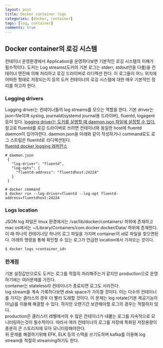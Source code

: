 ```yaml
---
layout: post
title: Docker container logs 
categories: [docker, container]
tags: [log, container]
comments: true
---
```




## Docker container의 로깅 시스템
  컨테이너 운영환경에서 Application을 운영하다보면 기본적인 로깅 시스템의 이해가 필수적이다. 도커는 Log streams(도커의 기본 로그는 stderr, stdout만을 다룸)을 컨테이너 엔진에 의해 처리하고 로깅 드라이버로 리디렉션 한다. 이 로그들이 어느 위치에 어떠한 형태로 저장되는지 등의 도커 컨테이너의 로깅 시스템에 대한 매우 기본적인 정리를 하고자 한다. 



### Logging drivers
  Logging driver는 컨테이너들의 log streams를 모으는 역할을 한다. 기본 driver는 json-file이며 syslog, journald(systemd journal용 드라이버), fluentd, logagent 등이 있다. [logging driver는 도커를 실행할 때 daemon.json 파일에 설정할 수 있다.](https://docs.docker.com/config/containers/logging/json-file/)  
  참고로 fluentd를 로깅 드라이버로 쓰려면 컨테이너와 동일한 host에 fluentd daemon이 있어야한다. daemon.json을 아래와 같이 작성하거나 command로도 로그 스트림은 fluentd로 리디렉션된다.  
  [fluentd docker logging 레퍼런스](https://docs.fluentd.org/container-deployment/docker-logging-driver)

```
# daemon.json
 {
   "log-driver": "fluentd",
   "log-opts": {
     "fluentd-address": "fluentdhost:24224"
   }
 }
```

```
# docker command
$ docker run --log-driver=fluentd --log-opt fluentd-address=fluentdhost:24224
```




### Logs location
  JSON log 파일은 linux 환경에서는 /var/lib/docker/containers/ 하위에 존재하고 mac os에서는 ~/Library/Containers/com.docker.docker/Data/ 하위에 존재한다. 이 때 하나의 컨테이너당 하나의 로그 파일을 가지며 container의 id로 파일을 찾으면된다. 아래의 명령을 통해 확인할 수 있는 로그가 언급한 location에서 가져오는 것이다.  

```
$ docker logs <container_id>
```



### 한계점
  기본 설정값만으로도 도커는 로그를 적절히 처리해주는거 같지만 production으로 운영하기에는 여러문제를 가진다.  
  container는 stateless라 컨테이너가 종료되면 로그도 사라진다.  
  log stream을 계속 기록하다보면 disk space가 가득찰 것이다. 이는 다수의 컨테이너를 가지는 클러스의 경우 더 빨리 도래할 것이다. 이 문제는 log rotate(기본 제공기능이 아님)를 이용해 해결할 수 있다. 하지만 오랜기간 보관해야할 로그의 경우는 적절하지 않다.  
  production은 클러스터 레벨에서의 수 많은 컨테이너가 내뿜는 로그를 지속적으로 모니터링하는것이 필수적이다. 따라서 여러 컨테이너의 로그를 저장에 특화된 저장용량이 충분히 큰 스토리지에 모아 모니터링해야한다.  
  위 문제를 해결하기위해 EFK, ELK 등의 스택을 쓰기도하며 kafka를 이용해 log stream을 적절히 streaming하기도 한다.


